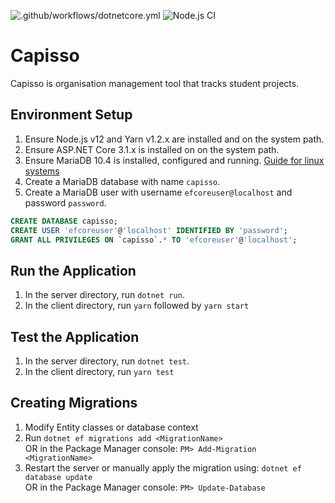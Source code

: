 ![.github/workflows/dotnetcore.yml](https://github.com/harmanlamba/capisso/workflows/.NET%20Server%20Build%20Workflow/badge.svg)
![Node.js CI](https://github.com/harmanlamba/capisso/workflows/React%20Client%20Build%20Workflow/badge.svg)
# Capisso
Capisso is organisation management tool that tracks student projects.

## Environment Setup
1. Ensure Node.js v12 and Yarn v1.2.x are installed and on the system path.
1. Ensure ASP.NET Core 3.1.x is installed on on the system path.
1. Ensure MariaDB 10.4 is installed, configured and running. [Guide for linux systems](https://wiki.archlinux.org/index.php/MariaDB#Installation)
1. Create a MariaDB database with name `capisso`.
1. Create a MariaDB user with username `efcoreuser@localhost` and password `password`.
```sql
CREATE DATABASE capisso;
CREATE USER 'efcoreuser'@'localhost' IDENTIFIED BY 'password';
GRANT ALL PRIVILEGES ON `capisso`.* TO 'efcoreuser'@'localhost';
```

## Run the Application
1. In the server directory, run `dotnet run`.
1. In the client directory, run `yarn` followed by `yarn start`

## Test the Application
1. In the server directory, run `dotnet test`.
1. In the client directory, run `yarn test`

## Creating Migrations
1. Modify Entity classes or database context
1. Run `dotnet ef migrations add <MigrationName>`  
OR in the Package Manager console: `PM> Add-Migration <MigrationName>`
1. Restart the server or manually apply the migration using: `dotnet ef database update`  
OR in the Package Manager console: `PM> Update-Database`